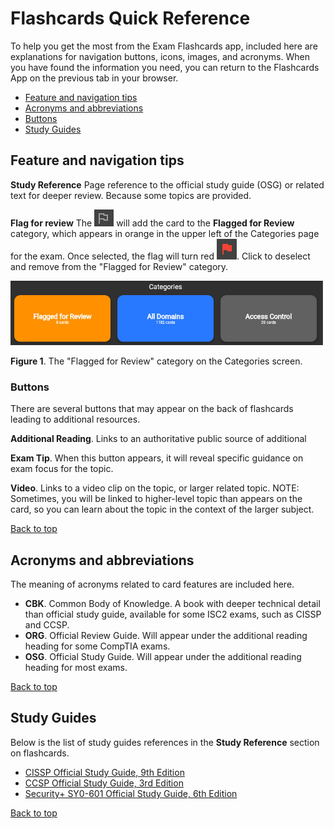 
# Flashcards Quick Reference

To help you get the most from the Exam Flashcards app, included here are explanations for navigation buttons, icons, images, and acronyms. When you have found the information you need, you can return to the Flashcards App on the previous tab in your browser.

- [Feature and navigation tips](#feature-and-navigation-tips)
- [Acronyms and abbreviations](#acronyms-and-abbreviations) 
- [Buttons](#buttons)
- [Study Guides](#study-guides)

## Feature and navigation tips

**Study Reference**
Page reference to the official study guide (OSG) or related text for deeper review. Because some topics are provided.

**Flag for review**
The ![flag](/global/images/flag.jpg) will add the card to the **Flagged for Review** category, which appears in orange in the upper left of the Categories page for the exam. Once selected, the flag will turn red ![flag](/global/images/flagged.jpg). Click to deselect and remove from the "Flagged for Review" category.

![categories](/global/images/categories.jpg)

**Figure 1**. The "Flagged for Review" category on the Categories screen.

### Buttons

There are several buttons that may appear on the back of flashcards leading to additional resources.

**Additional Reading**. Links to an authoritative public source of additional 

**Exam Tip**. When this button appears, it will reveal specific guidance on exam focus for the topic.

**Video**. Links to a video clip on the topic, or larger related topic. NOTE: Sometimes, you will be linked to higher-level topic than appears on the card, so you can learn about the topic in the context of the larger subject.

[Back to top](#flashcards-quick-reference)

## Acronyms and abbreviations

The meaning of acronyms related to card features are included here.

- **CBK**. Common Body of Knowledge. A book with deeper technical detail than official study guide, available for some ISC2 exams, such as CISSP and CCSP.
- **ORG**. Official Review Guide. Will appear under the additional reading heading for some CompTIA exams.
- **OSG**. Official Study Guide. Will appear under the additional reading heading for most exams.

[Back to top](#flashcards-quick-reference)

## Study Guides

Below is the list of study guides references in the **Study Reference** section on flashcards.

- [CISSP Official Study Guide, 9th Edition](https://amzn.to/3qb6z5H)
- [CCSP Official Study Guide, 3rd Edition](https://amzn.to/3HIntBY)
- [Security+ SY0-601 Official Study Guide, 6th Edition](https://amzn.to/3BALjcq)

[Back to top](#flashcards-quick-reference)